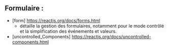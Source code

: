 ## Formulaire :

- [form] https://reactjs.org/docs/forms.html
    - détaille la gestion des formulaires, notamment pour le mode contrôlé et la simplification des événements et valeurs.
- [uncontrolled_Components] https://reactjs.org/docs/uncontrolled-components.html